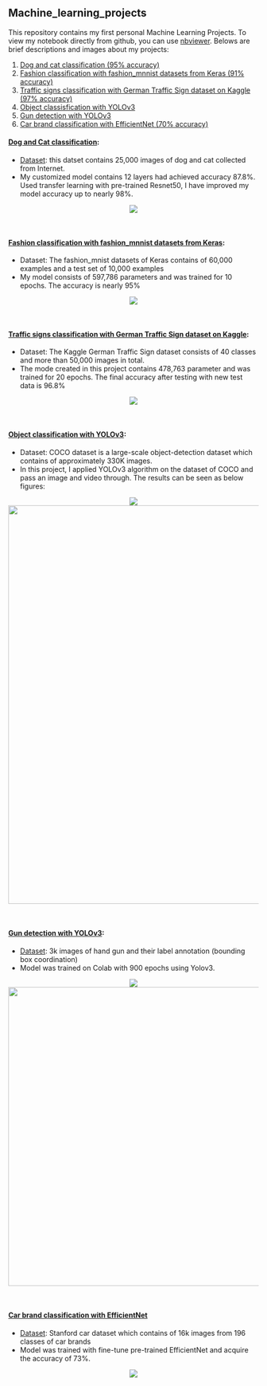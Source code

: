 ## Machine_learning_projects
This repository contains my first personal Machine Learning Projects. To view my notebook directly from github, you can use [nbviewer](https://nbviewer.jupyter.org/). Belows are brief descriptions and images about my projects:

1. [Dog and cat classification (95% accuracy)](#dog-and-cat-classification)
2. [Fashion classification with fashion_mnnist datasets from Keras (91% accuracy)](#Fashion-classification-with-fashion_mnnist-datasets-from-Keras)
3. [Traffic signs classification with German Traffic Sign dataset on Kaggle (97% accuracy)](#Traffic-signs-classification-with-German-Traffic-Sign-dataset-on-Kaggle)
4. [Object classisfication with YOLOv3](#Object-classification-with-YOLOv3)
5. [Gun detection with YOLOv3](#Gun-detection-with-YOLOv3)
6. [Car brand classification with EfficientNet (70% accuracy)](#Car-brand-classification-with-EfficientNet)

#### [Dog and Cat classification][1]:
  - [Dataset](http://bit.ly/30k1jgs): this datset contains 25,000 images of dog and cat collected from Internet.
  - My customized model contains 12 layers had achieved accuracy 87.8%. Used transfer learning with pre-trained Resnet50, I have improved my model accuracy up to nearly 98%.

<p align="center">
  <img src="https://github.com/quangnhat185/Machine_learning_projects/blob/master/Dog_Cat_classification/Dog_cat_prediction.png">
</p>
<br>

#### [Fashion classification with fashion_mnnist datasets from Keras][2]:
  - Dataset: The fashion_mnist datasets of Keras contains of 60,000 examples and a test set of 10,000 examples
  - My model consists of 597,786 parameters and was trained for 10 epochs. The accuracy is nearly 95%
<p align="center">
  <img src="https://github.com/quangnhat185/Machine_learning_projects/blob/master/Fashion_classification/F1.jpg">
</p>
<br>

#### [Traffic signs classification with German Traffic Sign dataset on Kaggle][3]:
  - Dataset: The Kaggle German Traffic Sign dataset consists of 40 classes and more than 50,000 images in total.
  - The mode created in this project contains 478,763 parameter and was trained for 20 epochs. The final accuracy after testing with new test data is 96.8%
<p align="center">
  <img src="https://github.com/quangnhat185/Machine_learning_projects/blob/master/Traffic_signs_classification/Traffic_sign_test.png">
</p>
<br>

#### [Object classification with YOLOv3][4]:
  - Dataset: COCO dataset is a large-scale object-detection dataset which contains of approximately 330K images.
  - In this project, I applied YOLOv3 algorithm on the dataset of COCO and pass an image and video through. The results can be seen as below figures:

<p align="center">
  <img src="https://github.com/quangnhat185/Machine_learning_projects/blob/master/Traffic_classification_Yolov3/T1.png">
  <img src="https://github.com/quangnhat185/Machine_learning_projects/blob/master/Traffic_classification_Yolov3/Vietnam_traffic.gif", width = "800">
</p>
<br>

#### [Gun detection with YOLOv3][5]:
  - [Dataset](http://www.mediafire.com/file/pvfircmboaelkxc/Gun_data_labeled.zip/file): 3k images of hand gun and their label annotation (bounding box coordination)
  - Model was trained on Colab with 900 epochs using Yolov3.

<p align="center">
  <img src="https://github.com/quangnhat185/Machine_learning_projects/blob/master/Gun_detection_Yolov3/gun_detection.png">
  <img src="https://github.com/quangnhat185/Machine_learning_projects/blob/master/Gun_detection_Yolov3/gun_detection.gif", width = "600">
</p>
<br>

#### [Car brand classification with EfficientNet][6]
- [Dataset](https://www.kaggle.com/jutrera/stanford-car-dataset-by-classes-folder): Stanford car dataset which contains of 16k images from 196 classes of car brands
- Model was trained with fine-tune pre-trained EfficientNet and acquire the accuracy of 73%.

<p align="center">
  <img src="https://github.com/quangnhat185/Machine_learning_projects/blob/master/Car_brand_classification/prediction_result.png">
</p>
<br>


[1]:https://github.com/quangnhat185/Machine_learning_projects/tree/master/Dog_Cat_classification
[2]:https://github.com/quangnhat185/Machine_learning_projects/tree/master/Fashion_classification
[3]:https://github.com/quangnhat185/Machine_learning_projects/tree/master/Traffic_signs_classification
[4]:https://github.com/quangnhat185/Machine_learning_projects/tree/master/Traffic_classification_Yolov3
[5]:https://github.com/quangnhat185/Machine_learning_projects/tree/master/Gun_detection_Yolov3
[6]: https://github.com/quangnhat185/Machine_learning_projects/tree/master/Car_brand_classification
